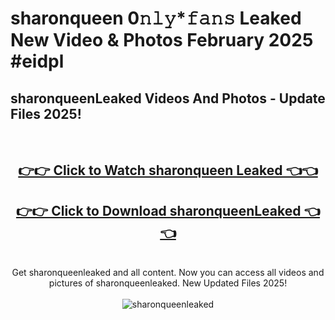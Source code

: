 # sharonqueen 0𝚗𝚕𝚢*𝚏𝚊𝚗𝚜 Leaked New Video & Photos February 2025 #eidpl

<h2>sharonqueenLeaked Videos And Photos - Update Files 2025!</h2>
<br>
<div align="center">
<h2><a href="https://mediaupload.pro?title=sharonqueen&ref=11F" rel="nofollow">👉👉 Click to Watch sharonqueen Leaked 👈👈</a></h2>
<h2><a href="https://mediaupload.pro?title=sharonqueen&ref=11F" rel="nofollow">👉👉 Click to Download sharonqueenLeaked 👈👈</a></h2>
<br>
Get sharonqueenleaked and all content. Now you can access all videos and pictures of sharonqueenleaked. New Updated Files 2025!
<br>
<br>
<a href="https://mediaupload.pro?title=sharonqueen&ref=11F" rel="nofollow" data-target="animated-image.originalLink"><img src="https://i.ibb.co/Gkj2r4b/banner.png" alt="sharonqueenleaked" style="max-width: 100%; display: inline-block;" data-target="animated-image.originalImage"></a>
</div>
<br>

